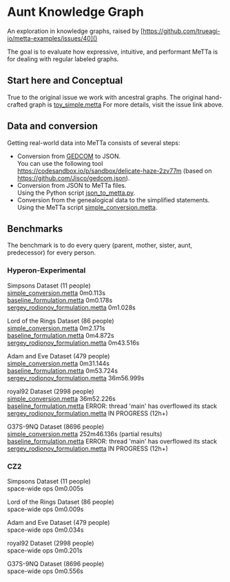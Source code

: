 # Aunt Knowledge Graph

An exploration in knowledge graphs, raised by
[https://github.com/trueagi-io/metta-examples/issues/40]()

The goal is to evaluate how expressive, intuitive, and performant MeTTa is for dealing with regular labeled graphs.


## Start here and Conceptual
True to the original issue we work with ancestral graphs.
The original hand-crafted graph is [toy_simple.metta]()
For more details, visit the issue link above.

## Data and conversion

Getting real-world data into MeTTa consists of several steps:
- Conversion from [GEDCOM](https://en.wikipedia.org/wiki/GEDCOM) to JSON.  
You can use the following tool https://codesandbox.io/p/sandbox/delicate-haze-2zv77m (based on https://github.com/Jisco/gedcom.json).
- Conversion from JSON to MeTTa files.  
Using the Python script [json_to_metta.py]().
- Conversion from the genealogical data to the simplified statements.  
Using the MeTTa script [simple_conversion.metta]().

## Benchmarks

The benchmark is to do every query (parent, mother, sister, aunt, predecessor) for every person.

### Hyperon-Experimental

Simpsons Dataset (11 people)  
[simple_conversion.metta]() 0m0.113s  
[baseline_formulation.metta]() 0m0.178s  
[sergey_rodionov_formulation.metta]() 0m1.028s  

Lord of the Rings Dataset (86 people)  
[simple_conversion.metta]() 0m2.171s  
[baseline_formulation.metta]() 0m4.872s  
[sergey_rodionov_formulation.metta]() 0m43.516s  

Adam and Eve Dataset (479 people)  
[simple_conversion.metta]() 0m31.144s  
[baseline_formulation.metta]() 0m53.724s  
[sergey_rodionov_formulation.metta]() 36m56.999s  

royal92 Dataset (2998 people)  
[simple_conversion.metta]() 36m52.226s  
[baseline_formulation.metta]() ERROR: thread 'main' has overflowed its stack  
[sergey_rodionov_formulation.metta]() IN PROGRESS (12h+)  

G37S-9NQ Dataset (8696 people)  
[simple_conversion.metta]() 252m46.136s (partial results)  
[baseline_formulation.metta]() ERROR: thread 'main' has overflowed its stack  
[sergey_rodionov_formulation.metta]() IN PROGRESS (12h+)


### CZ2
Simpsons Dataset (11 people)  
space-wide ops 0m0.005s

Lord of the Rings Dataset (86 people)  
space-wide ops 0m0.009s

Adam and Eve Dataset (479 people)  
space-wide ops 0m0.034s

royal92 Dataset (2998 people)  
space-wide ops 0m0.201s

G37S-9NQ Dataset (8696 people)  
space-wide ops 0m0.556s
